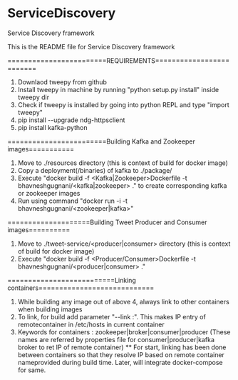 # ServiceDiscovery
Service Discovery framework

This is the README file for Service Discovery framework


========================REQUIREMENTS=========================

1. Downlaod tweepy from github
2. Install tweepy in machine by running "python setup.py install" inside tweepy dir
3. Check if tweepy is installed by going into python REPL and type "import tweepy"
4. pip install --upgrade ndg-httpsclient
5. pip install kafka-python



========================Building Kafka and Zookeeper images===========

1. Move to ./resources directory (this is context of build for docker image)
2. Copy a deployment(/binaries) of kafka to ./package/<here>
3. Execute "docker build -f <Kafka|Zookeeper>Dockerfile -t bhavneshgugnani/<kafka|zookeeper> ." to create corresponding kafka or zookeeper images
4. Run using command "docker run -i -t bhavneshgugnani/<zookeeper|kafka>"



====================Building Tweet Producer and Consumer images==========

1. Move to ./tweet-service/<producer|consumer> directory (this is context of build for docker image)
2. Execute "docker build -f <Producer/Consumer>Dockerfile -t bhavneshgugnani/<producer|consumer> ."



==========================Linking containers============================

1. While building any image out of above 4, always link to other containers when building images
2. To link, for build add parameter "--link <remotecontainername>:<aliasname>". This makes IP entry of remotecontainer in /etc/hosts in current container
3. Keywords for containers : zookeeper|broker|consumer|producer (These names are referred by properties file for consumer|producer|kafka broker to ret IP of remote container)
** For start, linking has been done between containers so that they resolve IP based on remote container nameprovided during build time. Later, will integrate docker-compose for same.
